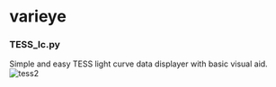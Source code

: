 # varieye

### TESS_lc.py 
Simple and easy TESS light curve data displayer with basic visual aid.
![tess2](https://user-images.githubusercontent.com/80536083/130096327-9d4c17b3-7810-4a9a-9aed-359fb448fddd.PNG)
